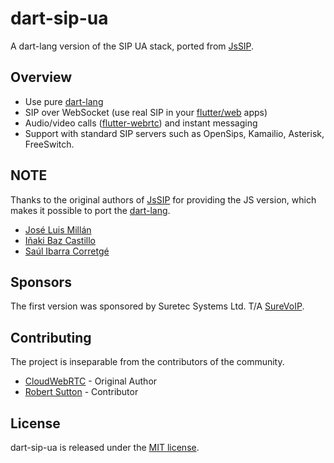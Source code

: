 # dart-sip-ua
A dart-lang version of the SIP UA stack, ported from [JsSIP](https://github.com/versatica/JsSIP).

## Overview
- Use pure [dart-lang](https://dart.dev)
- SIP over WebSocket (use real SIP in your [flutter/web](https://flutter.dev) apps)
- Audio/video calls ([flutter-webrtc](https://github.com/cloudwebrtc/flutter-webrtc)) and instant messaging
- Support with standard SIP servers such as OpenSips, Kamailio, Asterisk, FreeSwitch.

## NOTE
Thanks to the original authors of [JsSIP](https://github.com/versatica/JsSIP) for providing the JS version, which makes it possible to port the [dart-lang](https://dart.dev).
- [José Luis Millán](https://github.com/jmillan)
- [Iñaki Baz Castillo](https://github.com/ibc)
- [Saúl Ibarra Corretgé](https://github.com/saghul)

## Sponsors
The first version was sponsored by Suretec Systems Ltd. T/A [SureVoIP](http://www.surevoip.co.uk).

## Contributing
The project is inseparable from the contributors of the community.
- [CloudWebRTC](https://github.com/cloudwebrtc) - Original Author
- [Robert Sutton](https://github.com/rlsutton1) - Contributor

## License
dart-sip-ua is released under the [MIT license](https://github.com/cloudwebrtc/dart-sip-ua/blob/master/LICENSE).
